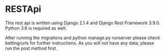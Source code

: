 # RESTApi
This rest api is written using Django 2.1.4 and Django Rest Framework 3.9.0. Python 3.6 is required as well. 


After running the migrations and python manage.py runserver please check betting/urls for further instructions. 
As you will not have any data, please run the post method first. 
